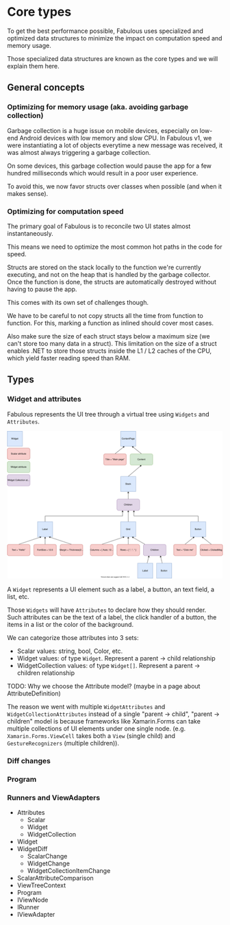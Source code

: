 # Core types

To get the best performance possible, Fabulous uses specialized and optimized data structures to minimize the impact on computation speed and memory usage.

Those specialized data structures are known as the core types and we will explain them here.

## General concepts

### Optimizing for memory usage (aka. avoiding garbage collection)
Garbage collection is a huge issue on mobile devices, especially on low-end Android devices with low memory and slow CPU. In Fabulous v1, we were instantiating a lot of objects everytime a new message was received, it was almost always triggering a garbage collection.  

On some devices, this garbage collection would pause the app for a few hundred milliseconds which would result in a poor user experience.

To avoid this, we now favor structs over classes when possible (and when it makes sense).

### Optimizing for computation speed
The primary goal of Fabulous is to reconcile two UI states almost instantaneously.

This means we need to optimize the most common hot paths in the code for speed.

Structs are stored on the stack locally to the function we're currently executing, and not on the heap that is handled by the garbage collector. Once the function is done, the structs are automatically destroyed without having to pause the app.

This comes with its own set of challenges though.

We have to be careful to not copy structs all the time from function to function. For this, marking a function as inlined should cover most cases.

Also make sure the size of each struct stays below a maximum size (we can't store too many data in a struct). This limitation on the size of a struct enables .NET to store those structs inside the L1 / L2 caches of the CPU, which yield faster reading speed than RAM.

## Types

### Widget and attributes
Fabulous represents the UI tree through a virtual tree using `Widgets` and `Attributes`.

![Fabulous virtual tree](fabulous-virtual-tree.svg)

A `Widget` represents a UI element such as a label, a button, an text field, a list, etc.

Those `Widgets` will have `Attributes` to declare how they should render.  
Such attributes can be the text of a label, the click handler of a button, the items in a list or the color of the background.

We can categorize those attributes into 3 sets:
- Scalar values: string, bool, Color, etc.
- Widget values: of type `Widget`. Represent a parent -> child relationship
- WidgetCollection values: of type `Widget[]`. Represent a parent -> children relationship

TODO: Why we choose the Attribute model? (maybe in a page about AttributeDefinition)

The reason we went with multiple `WidgetAttributes` and `WidgetCollectionAttributes` instead of a single "parent -> child", "parent -> children" model is because frameworks like Xamarin.Forms can take multiple collections of UI elements under one single node. (e.g. `Xamarin.Forms.ViewCell` takes both a `View` (single child) and `GestureRecognizers` (multiple children)).

### Diff changes

### Program

### Runners and ViewAdapters

- Attributes
	- Scalar
	- Widget
	- WidgetCollection
- Widget
- WidgetDiff
	- ScalarChange
	- WidgetChange
	- WidgetCollectionItemChange
- ScalarAttributeComparison
- ViewTreeContext
- Program
- IViewNode
- IRunner
- IViewAdapter
